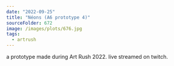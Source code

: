 ```yaml
---
date: "2022-09-25"
title: "Néons (A6 prototype 4)"
sourceFolder: 672
image: /images/plots/676.jpg
tags:
  - artrush
---
```


a prototype made during Art Rush 2022. live streamed on twitch.
